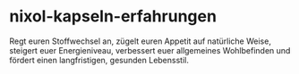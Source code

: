 # nixol-kapseln-erfahrungen
Regt euren Stoffwechsel an, zügelt euren Appetit auf natürliche Weise, steigert euer Energieniveau, verbessert euer allgemeines Wohlbefinden und fördert einen langfristigen, gesunden Lebensstil.
